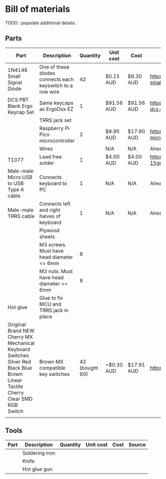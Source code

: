 # Bill of materials

TODO : populate additional details.

## Parts

| Part | Description | Quantity | Unit cost | Cost | Source |
|---|---|---|---|---|---|
| 1N4148 Small Signal Diode | One of these diodes connects each keyswitch to a row wire | 42 | $0.15 AUD | $6.30 AUD | https://www.altronics.com.au/p/z0101-1n914-1n4148-small-signal-diode/ |
| DCS PBT Blank Ergo Keycap Set | Same keycaps as ErgoDox EZ | 1 | $91.56 AUD | $91.56 AUD | https://spkeyboards.com/collections/ergodox/products/sp-dcs-pbt-blank-ergo-keycap-sets |
|  | TRRS jack set | | | | |
|  | Raspberry Pi Pico microcontroller | 2 | $8.95 AUD | $17.90 AUD | https://www.altronics.com.au/p/z6421-raspberry-pi-pico-microcontroller-board/ |
|  | Wires | | N/A | N/A | Already owned |
| T1077 | Lead free solder | 1 | $4.00 AUD | $4.00 AUD | https://www.altronics.com.au/p/t1077-0.8mm-tube-15gm-lead-free-solder/ |
| Male-male Micro USB to USB Type A cable | Connects keyboard to PC | 1 | N/A | N/A | Already owned |
| Male-male TRRS cable | Connects left and right halves of keyboard | 1 | N/A | N/A | Already owned |
|  | Plywood sheets | | | | |
|  | M3 screws.  Must have head diameter <= 6mm | 8 | | | |
|  | M3 nuts.  Must have head diameter <= 6mm | 8 | | | |
| Hot glue | Glue to fix MCU and TRRS jack in place | | | | |
| Original Brand NEW Cherry MX Mechanical Keyboard Switches Silver Red Black Blue Brown Linear Tactile Cherry Clear SMD RGB Switch | Brown MX compatible key switches | 42 (bought 60) | ~$0.30 AUD | $17.91 AUD | https://www.aliexpress.com/item/1005006255961111.html |
|  | | | | | |

## Tools

| Part | Description | Quantity | Unit cost | Cost | Source |
|---|---|---|---|---|---|
| | Soldering iron | | | | |
| | Knife | | | | |
| | Hot glue gun | | | | |
